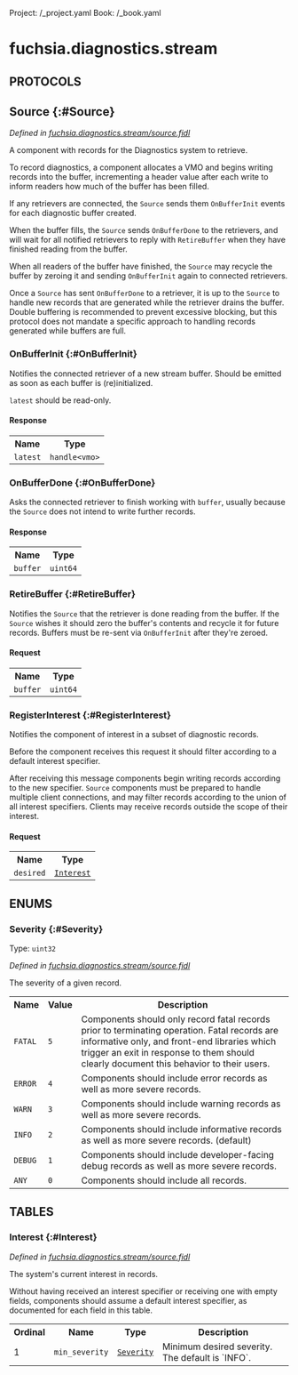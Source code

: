 Project: /_project.yaml
Book: /_book.yaml

# fuchsia.diagnostics.stream


## **PROTOCOLS**

## Source {:#Source}
*Defined in [fuchsia.diagnostics.stream/source.fidl](https://fuchsia.googlesource.com/fuchsia/+/master/sdk/fidl/fuchsia.diagnostics.stream/source.fidl#29)*

 A component with records for the Diagnostics system to retrieve.

 To record diagnostics, a component allocates a VMO and begins writing records into the buffer,
 incrementing a header value after each write to inform readers how much of the buffer has been
 filled.

 If any retrievers are connected, the `Source` sends them `OnBufferInit` events for each
 diagnostic buffer created.

 When the buffer fills, the `Source` sends `OnBufferDone` to the retrievers, and will wait for
 all notified retrievers to reply with `RetireBuffer` when they have finished reading from the
 buffer.

 When all readers of the buffer have finished, the `Source` may recycle the buffer by zeroing it
 and sending `OnBufferInit` again to connected retrievers.

 Once a `Source` has sent `OnBufferDone` to a retriever, it is up to the `Source` to handle new
 records that are generated while the retriever drains the buffer. Double buffering is
 recommended to prevent excessive blocking, but this protocol does not mandate a specific
 approach to handling records generated while buffers are full.

### OnBufferInit {:#OnBufferInit}

 Notifies the connected retriever of a new stream buffer. Should be emitted as soon as each
 buffer is (re)initialized.

 `latest` should be read-only.



#### Response
<table>
    <tr><th>Name</th><th>Type</th></tr>
    <tr>
            <td><code>latest</code></td>
            <td>
                <code>handle&lt;vmo&gt;</code>
            </td>
        </tr></table>

### OnBufferDone {:#OnBufferDone}

 Asks the connected retriever to finish working with `buffer`, usually because the `Source`
 does not intend to write further records.



#### Response
<table>
    <tr><th>Name</th><th>Type</th></tr>
    <tr>
            <td><code>buffer</code></td>
            <td>
                <code>uint64</code>
            </td>
        </tr></table>

### RetireBuffer {:#RetireBuffer}

 Notifies the `Source` that the retriever is done reading from the buffer. If the `Source`
 wishes it should zero the buffer's contents and recycle it for future records. Buffers must
 be re-sent via `OnBufferInit` after they're zeroed.

#### Request
<table>
    <tr><th>Name</th><th>Type</th></tr>
    <tr>
            <td><code>buffer</code></td>
            <td>
                <code>uint64</code>
            </td>
        </tr></table>



### RegisterInterest {:#RegisterInterest}

 Notifies the component of interest in a subset of diagnostic records.

 Before the component receives this request it should filter according to a default interest
 specifier.

 After receiving this message components begin writing records according to the new
 specifier. `Source` components must be prepared to handle multiple client connections,
 and may filter records according to the union of all interest specifiers. Clients may
 receive records outside the scope of their interest.

#### Request
<table>
    <tr><th>Name</th><th>Type</th></tr>
    <tr>
            <td><code>desired</code></td>
            <td>
                <code><a class='link' href='#Interest'>Interest</a></code>
            </td>
        </tr></table>







## **ENUMS**

### Severity {:#Severity}
Type: <code>uint32</code>

*Defined in [fuchsia.diagnostics.stream/source.fidl](https://fuchsia.googlesource.com/fuchsia/+/master/sdk/fidl/fuchsia.diagnostics.stream/source.fidl#67)*

 The severity of a given record.


<table>
    <tr><th>Name</th><th>Value</th><th>Description</th></tr><tr>
            <td><code>FATAL</code></td>
            <td><code>5</code></td>
            <td> Components should only record fatal records prior to terminating operation. Fatal
 records are informative only, and front-end libraries which trigger an exit in response
 to them should clearly document this behavior to their users.
</td>
        </tr><tr>
            <td><code>ERROR</code></td>
            <td><code>4</code></td>
            <td> Components should include error records as well as more severe records.
</td>
        </tr><tr>
            <td><code>WARN</code></td>
            <td><code>3</code></td>
            <td> Components should include warning records as well as more severe records.
</td>
        </tr><tr>
            <td><code>INFO</code></td>
            <td><code>2</code></td>
            <td> Components should include informative records as well as more severe records. (default)
</td>
        </tr><tr>
            <td><code>DEBUG</code></td>
            <td><code>1</code></td>
            <td> Components should include developer-facing debug records as well as more severe records.
</td>
        </tr><tr>
            <td><code>ANY</code></td>
            <td><code>0</code></td>
            <td> Components should include all records.
</td>
        </tr></table>



## **TABLES**

### Interest {:#Interest}


*Defined in [fuchsia.diagnostics.stream/source.fidl](https://fuchsia.googlesource.com/fuchsia/+/master/sdk/fidl/fuchsia.diagnostics.stream/source.fidl#61)*

 The system's current interest in records.

 Without having received an interest specifier or receiving one with empty fields, components
 should assume a default interest specifier, as documented for each field in this table.


<table>
    <tr><th>Ordinal</th><th>Name</th><th>Type</th><th>Description</th></tr>
    <tr>
            <td>1</td>
            <td><code>min_severity</code></td>
            <td>
                <code><a class='link' href='#Severity'>Severity</a></code>
            </td>
            <td> Minimum desired severity. The default is `INFO`.
</td>
        </tr></table>









